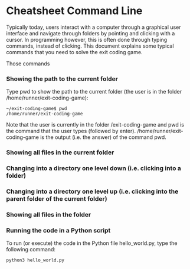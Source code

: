 # Cheatsheet Command Line
Typically today, users interact with a computer through a graphical user interface and navigate through folders by pointing and clicking with a cursor. In programming however, this is often done through typing commands, instead of clicking. This document explains some typical commands that you need to solve the exit coding game.

Those commands 

### Showing the path to the current folder
Type pwd to show the path to the current folder (the user is in the folder /home/runner/exit-coding-game):
```console
~/exit-coding-game$ pwd
/home/runner/exit-coding-game
```
Note that the user is currently in the folder /exit-coding-game and pwd is the command that the user types (followed by enter). 
/home/runner/exit-coding-game is the output (i.e. the answer) of the command pwd.

### Showing all files in the current folder

### Changing into a directory one level down (i.e. clicking into a folder)

### Changing into a directory one level up (i.e. clicking into the parent folder of the current folder)

### Showing all files in the folder

### Running the code in a Python script

To run (or execute) the code in the Python file hello_world.py, type the following command:
```shell
python3 hello_world.py
```

